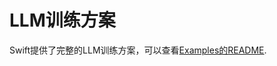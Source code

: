 # LLM训练方案

Swift提供了完整的LLM训练方案，可以查看[Examples的README](https://github.com/modelscope/swift/blob/main/examples/pytorch/llm/README_CN.md).
